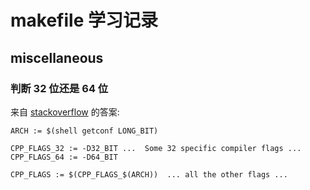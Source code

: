 makefile 学习记录
=================

## miscellaneous

### 判断 32 位还是 64 位

来自 [stackoverflow](http://stackoverflow.com/questions/4096173/how-do-i-create-a-single-makefile-for-both-32-and-64-bit) 的答案:

```
ARCH := $(shell getconf LONG_BIT)

CPP_FLAGS_32 := -D32_BIT ...  Some 32 specific compiler flags ...
CPP_FLAGS_64 := -D64_BIT

CPP_FLAGS := $(CPP_FLAGS_$(ARCH))  ... all the other flags ...
```
